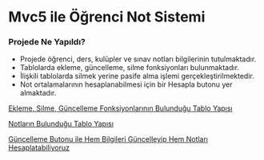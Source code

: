 # Mvc5 ile Öğrenci Not Sistemi

### Projede Ne Yapıldı?

* Projede öğrenci, ders, kulüpler ve sınav notları bilgilerinin tutulmaktadır.
* Tablolarda ekleme, güncelleme, silme fonksiyonları bulunmaktadır.
* İlişkili tablolarda silmek yerine pasife alma işlemi gerçekleştirilmektedir.
* Not ortalamalarının hesaplanabilmesi için bir Hesapla butonu yer almaktadır.

[Ekleme, Silme, Güncelleme Fonksiyonlarının Bulunduğu Tablo Yapısı](https://i.hizliresim.com/1swlayh.png)

[Notların Bulunduğu Tablo Yapısı](https://i.hizliresim.com/58eoknf.png)

[Güncelleme Butonu ile Hem Bilgileri Güncelleyip Hem Notları Hesaplatabiliyoruz](https://i.hizliresim.com/1dxezgb.png)
